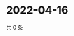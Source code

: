 # 2022-04-16

共 0 条

<!-- BEGIN WEIBO -->
<!-- 最后更新时间 Sat Apr 16 2022 20:07:46 GMT+0800 (China Standard Time) -->

<!-- END WEIBO -->
